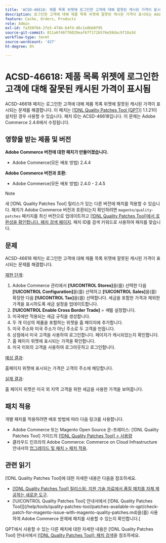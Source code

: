 ```yaml
---
title: 'ACSD-46618: 제품 목록 위젯에 로그인한 고객에 대해 잘못된 캐시된 가격이 표시됨'
description: 로그인한 고객에 대해 제품 목록 위젯에 잘못된 캐시된 가격이 표시되는 Adobe Commerce 문제를 해결하려면 패치를 적용합니다.
feature: Cache, Orders, Products
role: Admin
exl-id: fa350f84-2fe5-474b-b4fd-d6c1e8bb0f95
source-git-commit: 011a6f46f76029eaf67f172b576e58dac9710a3d
workflow-type: tm+mt
source-wordcount: '427'
ht-degree: 0%

---
```


# ACSD-46618: 제품 목록 위젯에 로그인한 고객에 대해 잘못된 캐시된 가격이 표시됨

ACSD-46618 패치는 로그인한 고객에 대해 제품 목록 위젯에 잘못된 캐시된 가격이 표시되는 문제를 해결합니다. 이 패치는 [[!DNL Quality Patches Tool (QPT)]](https://experienceleague.adobe.com/docs/commerce-knowledge-base/kb/announcements/commerce-announcements/magento-quality-patches-released-new-tool-to-self-serve-quality-patches.html) 1.1.21이 설치된 경우 사용할 수 있습니다. 패치 ID는 ACSD-46618입니다. 이 문제는 Adobe Commerce 2.4.6에서 수정됩니다.

## 영향을 받는 제품 및 버전

**Adobe Commerce 버전에 대한 패치가 만들어졌습니다.**
* Adobe Commerce(모든 배포 방법) 2.4.4

**Adobe Commerce 버전과 호환:**
* Adobe Commerce(모든 배포 방법) 2.4.0 - 2.4.5

>[!NOTE]
>
>새 [!DNL Quality Patches Tool] 릴리스가 있는 다른 버전에 패치를 적용할 수 있습니다. 패치가 Adobe Commerce 버전과 호환되는지 확인하려면 `magento/quality-patches` 패키지를 최신 버전으로 업데이트하고 [[!DNL Quality Patches Tool]에서 호환성을 확인합니다. 패치 검색 페이지](https://experienceleague.adobe.com/tools/commerce-quality-patches/index.html). 패치 ID를 검색 키워드로 사용하여 패치를 찾습니다.

## 문제

ACSD-46618 패치는 로그인한 고객에 대해 제품 목록 위젯에 잘못된 캐시된 가격이 표시되는 문제를 해결합니다.

<u>재현 단계</u>:

1. Adobe Commerce 관리에서 **[!UICONTROL Stores]**&#x200B;을(를) 선택한 다음 **[!UICONTROL Configuration]**&#x200B;을(를) 선택하고 **[!UICONTROL Sales]**&#x200B;을(를) 확장한 다음 **[!UICONTROL Tax]**&#x200B;을(를) 선택합니다. 세금을 포함한 가격과 제외한 가격을 표시하도록 세금 설정을 업데이트합니다.
1. **[!UICONTROL Enable Cross Border Trade]** = _예_&#x200B;를 설정합니다.
1. 미국에만 적용되는 세금 규칙을 생성합니다.
1. 두 개 이상의 제품을 포함하는 위젯을 홈 페이지에 추가합니다.
1. 미국 주소와 미국 주소가 아닌 주소로 두 고객을 만듭니다.
1. 상점에서 미국 고객을 사용하여 로그인합니다. 페이지가 캐시되었는지 확인합니다.
1. 홈 페이지 위젯에 표시되는 가격을 확인합니다.
1. 미국 이외의 고객을 사용하여 로그아웃하고 로그인합니다.

<u>예상 결과</u>:

홈페이지 위젯에 표시되는 가격은 고객의 주소에 해당합니다.

<u>실제 결과</u>:

홈 페이지 위젯은 미국 외 지역 고객을 위한 세금을 사용한 가격을 보여줍니다.

## 패치 적용

개별 패치를 적용하려면 배포 방법에 따라 다음 링크를 사용합니다.

* Adobe Commerce 또는 Magento Open Source 온-프레미스: [!DNL Quality Patches Tool] 가이드의 [[!DNL Quality Patches Tool] > 사용량](/help/tools/quality-patches-tool/usage.md)
* 클라우드 인프라의 Adobe Commerce: Commerce on Cloud Infrastructure 안내서의 [업그레이드 및 패치 > 패치 적용](https://experienceleague.adobe.com/docs/commerce-cloud-service/user-guide/develop/upgrade/apply-patches.html).

## 관련 읽기

[!DNL Quality Patches Tool]에 대한 자세한 내용은 다음을 참조하세요.

* [[!DNL Quality Patches Tool] 릴리스됨: 지원 기술 자료에서 품질 패치를 자체 제공하는 새로운 도구](https://experienceleague.adobe.com/en/docs/commerce-operations/tools/quality-patches-tool/quality-patches-tool-to-self-serve-quality-patches).
* [!UICONTROL Quality Patches Tool] 안내서에서  [!DNL Quality Patches Tool]](/help/tools/quality-patches-tool/patches-available-in-qpt/check-patch-for-magento-issue-with-magento-quality-patches.md)을(를) 사용하여 Adobe Commerce 문제에 패치를 사용할 수 있는지 확인합니다.[


QPT에서 사용할 수 있는 다른 패치에 대한 자세한 내용은 [!DNL Quality Patches Tool] 안내서에서 [[!DNL Quality Patches Tool]: 패치 검색](https://experienceleague.adobe.com/tools/commerce-quality-patches/index.html)을 참조하세요.
